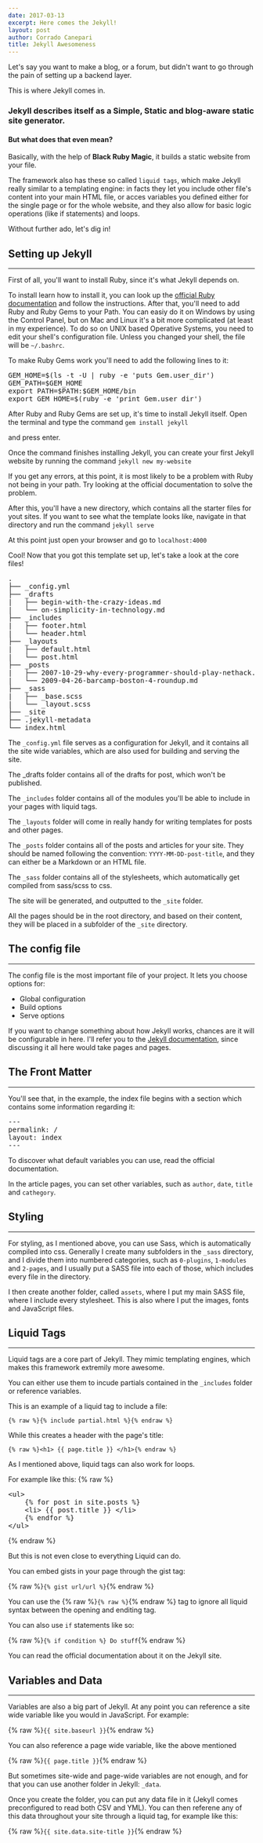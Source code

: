 ```yaml
---
date: 2017-03-13
excerpt: Here comes the Jekyll!
layout: post
author: Corrado Canepari
title: Jekyll Awesomeness
---
```


Let's say you want to make a blog, or a forum, but didn't want to go through the pain of setting up a backend layer.

This is where Jekyll comes in.

### Jekyll describes itself as a Simple, Static and blog-aware static site generator.
#### But what does that even mean?

Basically, with the help of **Black Ruby Magic**, it builds a static website from your file.

The framework also has these so called `liquid tags`, which make Jekyll really similar to a templating engine: in facts they let you include other file's content into your main HTML file, or acces variables you defined either for the single page or for the whole website, and they also allow for basic logic operations (like if statements) and loops.

Without further ado, let's dig in!

## Setting up Jekyll

---

First of all, you'll want to install Ruby, since it's what Jekyll depends on.

To install learn how to install it, you can look up the [official Ruby documentation](https://www.ruby-lang.org/en/documentation/installation/) and follow the instructions. After that, you'll need to add Ruby and Ruby Gems to your Path. You can easiy do it on Windows by using the Control Panel, but on Mac and Linux it's a bit more complicated (at least in my experience). To do so on UNIX based Operative Systems, you need to edit your shell's configuration file. Unless you changed your shell, the file will be `~/.bashrc`.

To make Ruby Gems work you'll need to add the following lines to it:

<div class="multiline">
<pre>
GEM_HOME=$(ls -t -U | ruby -e 'puts Gem.user_dir')
GEM_PATH=$GEM_HOME
export PATH=$PATH:$GEM_HOME/bin
export GEM_HOME=$(ruby -e 'print Gem.user_dir')
</pre>
</div>

After Ruby and Ruby Gems are set up, it's time to install Jekyll itself. Open the terminal and type the command `gem install jekyll`

and press enter.

Once the command finishes installing Jekyll, you can create your first Jekyll website by running the command `jekyll new my-website`

If you get any errors, at this point, it is most likely to be a problem with Ruby not being in your path. Try looking at the official documentation to solve the problem.

After this, you'll have a new directory, which contains all the starter files for yout sites. If you want to see what the template looks like, navigate in that directory and run the command `jekyll serve`

At this point just open your browser and go to `localhost:4000`

Cool! Now that you got this template set up, let's take a look at the core files!
<div class="multiline">
<pre>
.
├── _config.yml
├── _drafts
|   ├── begin-with-the-crazy-ideas.md
|   └── on-simplicity-in-technology.md
├── _includes
|   ├── footer.html
|   └── header.html
├── _layouts
|   ├── default.html
|   └── post.html
├── _posts
|   ├── 2007-10-29-why-every-programmer-should-play-nethack.md
|   └── 2009-04-26-barcamp-boston-4-roundup.md
├── _sass
|   ├── _base.scss
|   └── _layout.scss
├── _site
├── .jekyll-metadata
└── index.html
</pre>
</div>

The `_config.yml` file serves as a configuration for Jekyll, and it contains all the site wide variables, which are also used for building and serving the site.

The _drafts folder contains all of the drafts for post, which won't be published.

The `_includes` folder contains all of the modules you'll be able to include in your pages with liquid tags.

The `_layouts` folder will come in really handy for writing templates for posts and other pages.

The `_posts` folder contains all of the posts and articles for your site. They should be named following the convention: `YYYY-MM-DD-post-title`, and they can either be a Markdown or an HTML file.

The `_sass` folder contains all of the stylesheets, which automatically get compiled from sass/scss to css.

The site will be generated, and outputted to the `_site` folder.

All the pages should be in the root directory, and based on their content, they will be placed in a subfolder of the `_site` directory.

## The config file

---

The config file is the most important file of your project. It lets you choose options for:

- Global configuration
- Build options
- Serve options

If you want to change something about how Jekyll works, chances are it will be configurable in here. I'll refer you to the [Jekyll documentation](http://www.jekyllrb.com), since discussing it all here would take pages and pages.

## The Front Matter

---

You'll see that, in the example, the index file begins with a section which contains some information regarding it:

<div class="multiline">
<pre>
---
permalink: /
layout: index
---
</pre>
</div>

To discover what default variables you can use, read the official documentation.

In the article pages, you can set other variables, such as `author`, `date`, `title` and `cathegory`.

## Styling

---

For styling, as I mentioned above, you can use Sass, which is automatically compiled into css. Generally I create many subfolders in the `_sass` directory, and I divide them into numbered categories, such as `0-plugins`, `1-modules` and `2-pages`, and I usually put a SASS file into each of those, which includes every file in the directory.

I then create another folder, called `assets`, where I put my main SASS file, where I include every stylesheet. This is also where I put the images, fonts and JavaScript files.

## Liquid Tags

---

Liquid tags are a core part of Jekyll. They mimic templating engines, which makes this framework extremily more awesome.

You can either use them to incude partials contained in the `_includes` folder or reference variables.

This is an example of a liquid tag to include a file:

`{% raw %}{% include partial.html %}{% endraw %}`

While this creates a header with the page's title:

`{% raw %}<h1> {{ page.title }} </h1>{% endraw %}`

As I mentioned above, liquid tags can also work for loops.

For example like this:
{% raw %}
<div class="multiline">
<pre>
&lt;ul>
	{% for post in site.posts %}
	&lt;li> {{ post.title }} &lt;/li>
	{% endfor %}
&lt;/ul>
</pre>
</div>
{% endraw %}

But this is not even close to everything Liquid can do.

You can embed gists in your page through the gist tag:

{% raw %}`{% gist url/url %}`{% endraw %}

You can use the {% raw %}`{% raw %}`{% endraw %} tag to ignore all liquid syntax between the opening and enditing tag.

You can also use `if` statements like so:

{% raw %}`{% if condition %} Do stuff`{% endraw %}

You can read the official documentation about it on the Jekyll site.

## Variables and Data

---

Variables are also a big part of Jekyll. At any point you can reference a site wide variable like you would in JavaScript. For example:

{% raw %}`{{ site.baseurl }}`{% endraw %}

You can also reference a page wide variable, like the above mentioned

{% raw %}`{{ page.title }}`{% endraw %}

But sometimes site-wide and page-wide variables are not enough, and for that you can use another folder in Jekyll: `_data`.

Once you create the folder, you can put any data file in it (Jekyll comes preconfigured to read both CSV and YML).
You can then referene any of this data throughout your site through a liquid tag, for example like this:

{% raw %}`{{ site.data.site-title }}`{% endraw %}